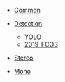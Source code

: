 - [Common](Common/)

- [Detection](Detection/)

  - [YOLO](Detection/YOLO.md)
  - [2019_FCOS](Detection/FCOS.md)

- [Stereo](Stereo/)

  <!-- - [2019_HD3](Stereo/HD3.md)
  - [2020_HITNet](Stereo/HITNet.md) -->

- [Mono](Mono/)
<!-- 
  - [2019_MonoDepth2](Mono/MonoDepth2.md)
  - [2020_MiDaS](Mono/MiDaS.md) -->